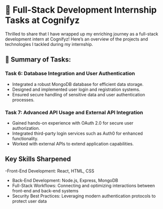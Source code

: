 # 🌟 Full-Stack Development Internship Tasks at Cognifyz 

Thrilled to share that I have wrapped up my enriching journey as a full-stack development intern at Cognifyz! Here’s an overview of the projects and technologies I tackled during my internship.

## 📑 Summary of Tasks:

### Task 6: Database Integration and User Authentication 
- Integrated a robust MongoDB database for efficient data storage.
- Designed and implemented user login and registration systems.
- Ensured secure handling of sensitive data and user authentication processes.

### Task 7: Advanced API Usage and External API Integration 
- Gained hands-on experience with OAuth 2.0 for secure user authorization.
- Integrated third-party login services such as Auth0 for enhanced functionality.
- Worked with external APIs to extend application capabilities.

## Key Skills Sharpened
-Front-End Development: React, HTML, CSS
- Back-End Development: Node.js, Express, MongoDB
- Full-Stack Workflows: Connecting and optimizing interactions between front-end and back-end systems
- Security Best Practices: Leveraging modern authentication protocols to protect user data